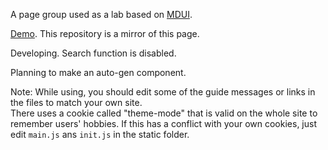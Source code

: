 A page group used as a lab based on [MDUI](https://www.mdui.org/).

[Demo](http://air-kevin.rf.gd/labs/). This repository is a mirror of this page.

Developing. Search function is disabled.

Planning to make an auto-gen component.

Note: While using, you should edit some of the guide messages or links in the files to match your own site.  
      There uses a cookie called "theme-mode" that is valid on the whole site to remember users' hobbies. If this has a conflict with your own cookies, just edit `main.js` ans `init.js` in the static folder.
